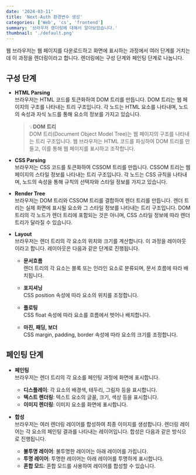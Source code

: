 ```yaml
---
date: '2024-03-11'
title: 'Next-Auth 환경변수 생성'
categories: ['Web', 'cs', 'frontend']
summary: '브라우저 렌더링에 대해서 알아보았습니다.'
thumbnail: './default.png'
---
```


웹 브라우저는 웹 페이지를 다운로드하고 화면에 표시하는 과정에서 여러 단계를 거치는데 이 과정을 렌더링이라고 합니다. 렌더링에는 구성 단계와 페인팅 단계로 나눕니다.

## 구성 단계

- **HTML Parsing**<br>
브라우저는 HTML 코드를 토큰화하여 DOM 트리를 만듭니다. DOM 트리는 웹 페이지의 구조를 나타내는 트리 구조입니다. 각 노드는 HTML 요소를 나타내며, 노드의 속성과 자식 노드를 통해 요소의 정보를 가지고 있습니다.

    >💡**DOM 트리**<br>
    DOM 트리(Document Object Model Tree)는 웹 페이지의 구조를 나타내는 트리 구조입니다. 웹 브라우저는 HTML 코드를 파싱하여 DOM 트리를 만들고, 이를 통해 웹 페이지를 표시하고 조작합니다.

- **CSS Parsing**<br>
브라우저는 CSS 코드를 토큰화하여 CSSOM 트리를 만듭니다. CSSOM 트리는 웹 페이지의 스타일 정보를 나타내는 트리 구조입니다. 각 노드는 CSS 규칙을 나타내며, 노드의 속성을 통해 규칙의 선택자와 스타일 정보를 가지고 있습니다.

- **Render Tree**<br>
브라우저는 DOM 트리와 CSSOM 트리를 결합하여 렌더 트리를 만듭니다. 렌더 트리는 실제 화면에 표시될 요소와 그 스타일 정보를 나타내는 트리 구조입니다. DOM 트리의 각 노드가 렌더 트리에 포함되는 것은 아니며, CSS 스타일 정보에 따라 렌더 트리가 달라질 수 있습니다.

- **Layout**<br>
브라우저는 렌더 트리의 각 요소의 위치와 크기를 계산합니다. 이 과정을 레이아웃이라고 합니다. 레이아웃은 다음과 같은 단계로 진행됩니다.

    - **문서흐름**<br>
    렌더 트리의 각 요소는 블록 또는 인라인 요소로 분류되며, 문서 흐름에 따라 배치됩니다.

    - **포지셔닝**<br>
    CSS position 속성에 따라 요소의 위치를 조정합니다.

    - **플로팅**<br>
    CSS float 속성에 따라 요소를 흐름에서 벗어나 배치합니다.

    - **마진, 패딩, 보더**<br>
    CSS margin, padding, border 속성에 따라 요소의 크기를 조정합니다.


## 페인팅 단계

- **페인팅**<br>
브라우저는 렌더 트리의 각 요소를 페인팅 과정에 화면에 표시합니다.

    - **디스플레이**: 각 요소의 배경색, 테두리, 그림자 등을 표시합니다.
    - **텍스트 렌더링**: 텍스트 요소의 글꼴, 크기, 색상 등을 표시합니다.
    - **이미지 렌더링**: 이미지 요소를 화면에 표시합니다.

- **합성**<br>
브라우저는 여러 렌더링 레이어를 합성하여 최종 이미지를 생성합니다. 렌더링 레이어는 각 요소의 페인팅 결과를 나타내는 레이어입니다. 합성은 다음과 같은 방식으로 진행됩니다.

    - **불투명 레이어**: 불투명한 레이어는 아래 레이어를 가립니다.
    - **투명 레이어**: 투명한 레이어는 아래 레이어를 투명하게 표시합니다.
    - **혼합 모드**: 혼합 모드를 사용하여 레이어를 합성할 수 있습니다.